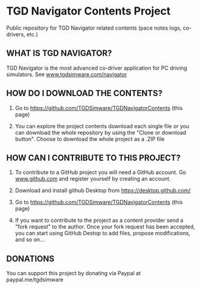 # TGD Navigator Contents Project
Public repository for TGD Navigator related contents (pace notes logs, co-drivers, etc.)

<h2>WHAT IS TGD NAVIGATOR?</h2>

TGD Navigator is the most advanced co-driver application for PC driving simulators. See www.tgdsimware.com/navigator

<h2>HOW DO I DOWNLOAD THE CONTENTS?</h2>

1. Go to https://github.com/TGDSimware/TGDNavigatorContents (this page)

3. You can explore the project contents download each single file or you can download the whole repository by using the "Clone or download button". Choose to download the whole project as a .ZIP file

<h2>HOW CAN I CONTRIBUTE TO THIS PROJECT?</h2>

1. To contribute to a GitHub project you will need a GitHub account. Go www.github.com and register yourself by creating an account.

2. Download and install github Desktop from https://desktop.github.com/

3. Go to https://github.com/TGDSimware/TGDNavigatorContents (this page)

4. If you want to contribute to the project as a content provider send a "fork request" to the author. Once your fork request has been accepted, you can start using GitHub Destop to add files, propose modifications, and so on...

<h2>DONATIONS</h2>

You can support this project by donating via Paypal at paypal.me/tgdsimware

